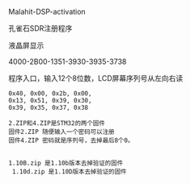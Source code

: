 Malahit-DSP-activation

孔雀石SDR注册程序

液晶屏显示


4000-2B00-1351-3930-3935-3738


程序入口，输入12个8位数，LCD屏幕序列号从左向右读


    0x40, 0x00, 0x2b, 0x00,
    0x13, 0x51, 0x39, 0x30,
    0x39, 0x35, 0x37, 0x38
    
    2.ZIP和4.ZIP是STM32的两个固件
    固件2.ZIP 随便输入一个密码可以注册
    固件4.ZIP 密码就是序列号，去掉最后8个0。
    
    
    1.10B.zip 是1.10b版本去掉验证的固件
     1.10d.zip 是1.10D版本去掉验证的固件	
